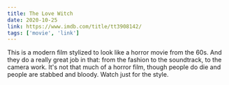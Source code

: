 ```yaml
---
title: The Love Witch
date: 2020-10-25
link: https://www.imdb.com/title/tt3908142/
tags: ['movie', 'link']
---
```


This is a modern film stylized to look like a horror movie from the 60s. And they do a really
great job in that: from the fashion to the soundtrack, to the camera work. It's not that much 
of a horror film, though people do die and people are stabbed and bloody. Watch just for the 
style.
